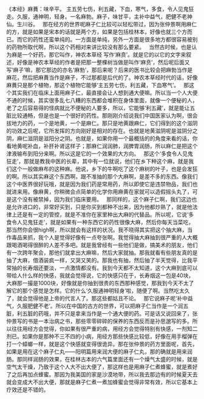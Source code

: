 《本经》麻蕡：味辛平。 主五劳七伤，利五藏，下血，寒气，多食，令人见鬼狂走。久服，通神明，轻身。一名麻勃。麻子，味甘平，主补中益气，肥健不老神仙。生川谷。
 
那在经方的世界呢麻子仁比较可以轻松带过，因为张仲景啊用麻仁的方，就是如果是宋本的话就是两个方，如果是包括桂林本，好像也就三个方而已。而它的药性还蛮单纯的。一方面是单纯，另外一方面是很多地方都很容易被别的药物所取代啊，所以这个药相对来讲比较没有那么要紧。
 
当然古时候，也是认为麻是一个好药，那它叫作，神农本草经 写作‘麻贲’。就是它的以它的文字来叙述，好像是神农本草经的作者是把那一整棵树当做是叫作‘麻贲’，然后呢后面又写‘麻子’嘛，那它那边的亦名‘麻勃’，那后来呢？后来的医书比较会把麻勃当作是麻花，然后把麻蕡当作是麻子，不过那都是后代的了。神农本草经时代的话，好像麻蕡只是那个植物，那这个植物它能够‘主五劳七伤，利五藏，下血寒气’。
 
那这个其实我们在临床上面用麻子仁，最直接会让人想到通大便嘛。所以当一个人大便不通的时候，其实很多乱七八糟的东西都会堆积在身体里面，就像一个便秘的人，老了之后容易得的怪病就比不便秘的人要多，所以，它能够‘利五藏’，就是能让五脏比较通畅，但是也是一个很好的药性。那刚刚介绍说我们中国医家认为啊，很会拔地力的药，一个是地黄，一个是麻仁。那只是地黄跟麻仁，它们得到的这个滋阴的功效之后呢，它所发挥的方向刚好是相对的存在。也就是地黄滋阴呢是滋阴分之阴，麻仁滋阴是滋阳分之阴。也就是，如果你用一个最概括的的角度来看的话，你看地黄呢补血，补肝补肾这样子；那麻仁润润肺，润脾胃润肠，所以麻仁是把这个津液输布到阳分来啊。所以这是它的一个效果的大方向。
 
那这个‘多食令人见鬼狂走’，那就是教我中医的长辈，其中有一位就说，他们在乡下种这个麻，就是我们这个一般做麻布的这种麻。他说，乡下的牛啊吃了这个麻树的叶子，也是会发狂的啊。所以其实麻这个东西啊，跟不准抽的那个大麻啊，是差不多的东西。像我们这个中医界很好玩哦，就是因为我们药是常用药，所以即使它是违禁物品，我们也就进来用。像麻黄，你稍微会点简单的化学你用麻黄在家就可以造假摇头丸了，可是这个没有被禁掉，因为我们临床要用。
 
那同样的，这个麻子仁啊，我们这边也是允许进口的，非常好买到，只是你买到都种不出来，因为他都炒熟了，就是他法律上还是有一定的管控，就是不准你在家里种出大麻的代替品。所以呢，它说‘多食令人见鬼狂走’，就是如果有一种东西它的药性很像大麻，然后你每天当菜吃，那当然你会很high啊，所以就会有这样的状况。我不晓得其实把这个抽大麻，当作毒品来抓，我个人是觉得好像有一点夸张啊。我觉得抽大麻抽到很严重的人大概跟喝酒喝得很醉的人差不多吧。就是我曾经有一些他们是做，搞美术的朋友，他们有一次跨年聚会，那他们就拿出大麻嘛，然后大家就抽。那我就看有些朋友真的是抽了大麻，借酒装疯一样，又哭又笑的。那我也有抽，然后抽了半天觉得，比我平常抽的长寿烟还要淡，一点激情都没有。我到今天都不太知道，这个大麻到底可以带给人什么样的快感，我就会觉得说，它的快感只在于，长寿烟这一包是40块，大麻那一撮是1000块，好像就是你抽到很贵的东西那种感觉，那我到今天不太了解它的那个感觉是怎样。它的什么‘久服通神明轻身’啦，随便了啊。当然吃太久了，就会觉得他是上帝的代言人了。那这些都姑且不论。
 
那它说麻子呢‘补中益气，久服肥健不老’。所以在中国的古方的世界，可以把麻子仁当作是一个润五脏，利五脏的药哦，并不只是拿来当作是一个通大便的药。可是话又说回来了，张仲景写的书是一本治病之书，那些零零碎碎的保养的东西反而是孙思邈写的多。所以往往用经方会觉得，你如果有很严重的病，用经方会觉得特别有快感，一剂知二剂已。如果你是那种不三不四的小病，用经方那些快感比较低，好像在用手榴弹在打一个蟑螂一样，就是这个快感就变得很诡异。那在张仲景的药方里面呢，首先，如果是用在这个麻子仁丸——阳明篇用来润大便的麻子仁丸，那的确就是用来润肠。那同样润肠的效果，在桂林古本的六气篇里面还有一个燥气太盛的时候，就是空气太干燥，乃致于这个人大不出大便了，那这样也是用麻子仁煮蜂蜜，就是煮好了之后再加点蜂蜜。那因为我美国的家是沙漠地带，所以我去那边有的时候夏天去就会变成大不出大便，那就是麻子仁煮一煮加蜂蜜会觉得非常有效，所以它基本上疗效还是不错的。
